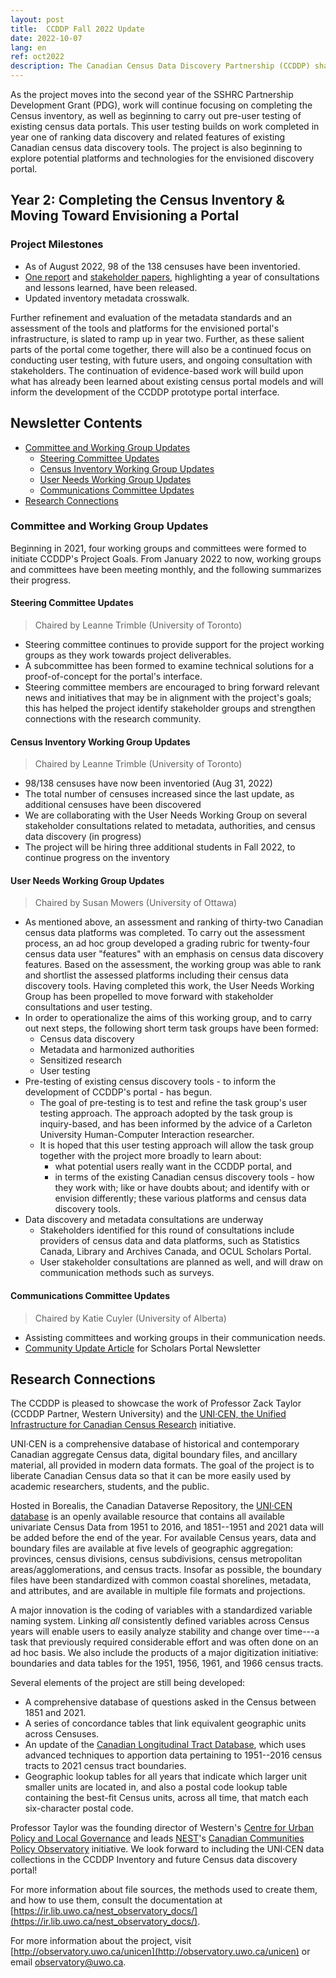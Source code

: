 ```yaml
---
layout: post
title:  CCDDP Fall 2022 Update
date: 2022-10-07
lang: en
ref: oct2022
description: The Canadian Census Data Discovery Partnership (CCDDP) shares its project update, October 2022.
---
```


As the project moves into the second year of the SSHRC Partnership
Development Grant (PDG), work will continue focusing on completing the
Census inventory, as well as beginning to carry out pre-user testing of
existing census data portals. This user testing builds on work completed
in year one of ranking data discovery and related features of existing
Canadian census data discovery tools. The project is also beginning to
explore potential platforms and technologies for the envisioned
discovery portal. <!--more-->

## Year 2: Completing the Census Inventory & Moving Toward Envisioning a Portal

### Project Milestones

- As of August 2022, 98 of the 138 censuses have been inventoried.
- [One report](https://cddp-pddr.ca/en/committees/user-needs/) and [stakeholder papers](https://cddp-pddr.ca/en/committees/user-needs/disseminating-census-data-event/), highlighting a year of consultations and lessons learned, have been released.
- Updated inventory metadata crosswalk.

Further refinement and evaluation of the metadata standards and an assessment of the tools and platforms for the envisioned portal's
infrastructure, is slated to ramp up in year two. Further, as these
salient parts of the portal come together, there will also be a
continued focus on conducting user testing, with future users, and
ongoing consultation with stakeholders. The continuation of
evidence-based work will build upon what has already been learned about
existing census portal models and will inform the development of the
CCDDP prototype portal interface.

## Newsletter Contents

- [Committee and Working Group Updates](#committee-and-working-group-updates)
    - [Steering Committee Updates](#steering-committee-updates)
    - [Census Inventory Working Group Updates](#census-inventory-working-group-updates)
    - [User Needs Working Group Updates](#user-needs-working-group-updates)
    - [Communications Committee Updates](#communications-committee-updates)
- [Research Connections](#research-connections)

### Committee and Working Group Updates

Beginning in 2021, four working groups and committees were formed to
initiate CCDDP's Project Goals. From January 2022 to now, working groups
and committees have been meeting monthly, and the following summarizes
their progress.

#### Steering Committee Updates

>Chaired by Leanne Trimble (University of Toronto)

- Steering committee continues to provide support for the project working groups as they work towards project deliverables.
- A subcommittee has been formed to examine technical solutions for a proof-of-concept for the portal's interface.
- Steering committee members are encouraged to bring forward relevant news and initiatives that may be in alignment with the project's goals; this has helped the project identify stakeholder groups and strengthen connections with the research community.

#### Census Inventory Working Group Updates

>Chaired by Leanne Trimble (University of Toronto)

- 98/138 censuses have now been inventoried (Aug 31, 2022)
- The total number of censuses increased since the last update, as additional censuses have been discovered
- We are collaborating with the User Needs Working Group on several stakeholder consultations related to metadata, authorities, and census data discovery (in progress)
- The project will be hiring three additional students in Fall 2022, to continue progress on the inventory

#### User Needs Working Group Updates

>Chaired by Susan Mowers (University of Ottawa)

- As mentioned above, an assessment and ranking of thirty-two Canadian census data platforms was completed. To carry out the assessment process, an ad hoc group developed a grading rubric for twenty-four census data user "features" with an emphasis on census data discovery features. Based on the assessment, the working group was able to rank and shortlist the assessed platforms including their census data discovery tools. Having completed this work, the User Needs Working Group has been propelled to move forward with stakeholder consultations and user testing.
- In order to operationalize the aims of this working group, and to carry out next steps, the following short term task groups have been formed:
  - Census data discovery
  - Metadata and harmonized authorities
  - Sensitized research
  - User testing
- Pre-testing of existing census discovery tools - to inform the development of CCDDP's portal - has begun.
  - The goal of pre-testing is to test and refine the task group's user testing approach. The approach adopted by the task group is inquiry-based, and has been informed by the advice of a Carleton University Human-Computer Interaction researcher.
  - It is hoped that this user testing approach will allow the task group together with the project more broadly to learn about:
    - what potential users really want in the CCDDP portal, and
    - in terms of the existing Canadian census discovery tools - how they work with; like or have doubts about; and identify with or envision differently; these various platforms and census data discovery tools.
- Data discovery and metadata consultations are underway
  - Stakeholders identified for this round of consultations include providers of census data and data platforms, such as Statistics Canada, Library and Archives Canada, and OCUL Scholars Portal.
  - User stakeholder consultations are planned as well, and will draw on communication methods such as surveys.

#### Communications Committee Updates

>Chaired by Katie Cuyler (University of Alberta)

- Assisting committees and working groups in their communication needs.
- [Community Update Article](https://learn.scholarsportal.info/news/september-2022/) for Scholars Portal Newsletter

## Research Connections

The CCDDP is pleased to showcase the work of Professor Zack Taylor
(CCDDP Partner, Western University) and the [UNI·CEN, the Unified
Infrastructure for Canadian Census Research](https://observatory.uwo.ca/unicen/index.html) initiative.

UNI·CEN is a comprehensive database of historical and contemporary
Canadian aggregate Census data, digital boundary files, and ancillary
material, all provided in modern data formats. The goal of the project
is to liberate Canadian Census data so that it can be more easily used
by academic researchers, students, and the public.

Hosted in Borealis, the Canadian Dataverse Repository, the [UNI·CEN
database](https://borealisdata.ca/dataverse/unicen) is an
openly available resource that contains all available univariate Census
Data from 1951 to 2016, and 1851--1951 and 2021 data will be added
before the end of the year. For available Census years, data and
boundary files are available at five levels of geographic aggregation:
provinces, census divisions, census subdivisions, census metropolitan
areas/agglomerations, and census tracts. Insofar as possible, the
boundary files have been standardized with common coastal shorelines,
metadata, and attributes, and are available in multiple file formats and
projections.

A major innovation is the coding of variables with a standardized
variable naming system. Linking *all* consistently defined variables
across Census years will enable users to easily analyze stability and
change over time---a task that previously required considerable effort
and was often done on an ad hoc basis. We also include the products of a
major digitization initiative: boundaries and data tables for the 1951,
1956, 1961, and 1966 census tracts.

Several elements of the project are still being developed:

- A comprehensive database of questions asked in the Census between 1851 and 2021.
- A series of concordance tables that link equivalent geographic units across Censuses.
- An update of the [Canadian Longitudinal Tract Database](https://doi.org/10.1111/cag.12467), which uses advanced techniques to apportion data pertaining to 1951--2016 census tracts to 2021 census tract boundaries.
- Geographic lookup tables for all years that indicate which larger unit smaller units are located in, and also a postal code lookup table containing the best-fit Census units, across all time, that match each six-character postal code.

Professor Taylor was the founding director of Western's [Centre for
Urban Policy and Local Governance](https://nest.uwo.ca/urbancentre/) and leads [NEST](https://nest.uwo.ca/)'s [Canadian Communities
Policy Observatory](http://observatory.uwo.ca/) initiative.
We look forward to including the UNI·CEN data collections in the CCDDP
Inventory and future Census data discovery portal!

For more information about file sources, the methods used to create
them, and how to use them, consult the documentation at
[https://ir.lib.uwo.ca/nest_observatory_docs/](https://ir.lib.uwo.ca/nest_observatory_docs/).

For more information about the project, visit
[http://observatory.uwo.ca/unicen](http://observatory.uwo.ca/unicen)
or email [observatory@uwo.ca](mailto:observatory@uwo.ca).
